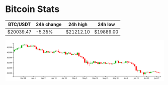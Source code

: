 # Bitcoin Stats

BTC/USDT|24h change|24h high|24h low|
|---|---|---|---|
|$20039.47|-5.35%|$21212.10|$19889.00|

<img src="./chart.svg">
